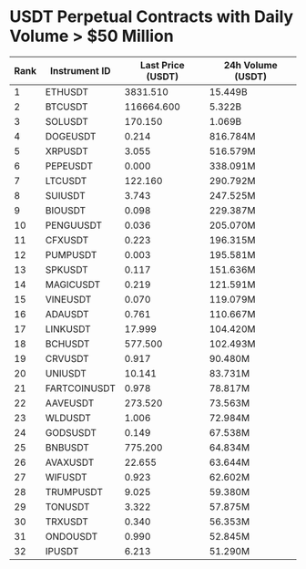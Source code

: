# USDT Perpetual Contracts with Daily Volume > $50 Million

| Rank | Instrument ID | Last Price (USDT) | 24h Volume (USDT) |
|------|---------------|-------------------|-------------------|
| 1 | ETHUSDT | 3831.510 | 15.449B |
| 2 | BTCUSDT | 116664.600 | 5.322B |
| 3 | SOLUSDT | 170.150 | 1.069B |
| 4 | DOGEUSDT | 0.214 | 816.784M |
| 5 | XRPUSDT | 3.055 | 516.579M |
| 6 | PEPEUSDT | 0.000 | 338.091M |
| 7 | LTCUSDT | 122.160 | 290.792M |
| 8 | SUIUSDT | 3.743 | 247.525M |
| 9 | BIOUSDT | 0.098 | 229.387M |
| 10 | PENGUUSDT | 0.036 | 205.070M |
| 11 | CFXUSDT | 0.223 | 196.315M |
| 12 | PUMPUSDT | 0.003 | 195.581M |
| 13 | SPKUSDT | 0.117 | 151.636M |
| 14 | MAGICUSDT | 0.219 | 121.591M |
| 15 | VINEUSDT | 0.070 | 119.079M |
| 16 | ADAUSDT | 0.761 | 110.667M |
| 17 | LINKUSDT | 17.999 | 104.420M |
| 18 | BCHUSDT | 577.500 | 102.493M |
| 19 | CRVUSDT | 0.917 | 90.480M |
| 20 | UNIUSDT | 10.141 | 83.731M |
| 21 | FARTCOINUSDT | 0.978 | 78.817M |
| 22 | AAVEUSDT | 273.520 | 73.563M |
| 23 | WLDUSDT | 1.006 | 72.984M |
| 24 | GODSUSDT | 0.149 | 67.538M |
| 25 | BNBUSDT | 775.200 | 64.834M |
| 26 | AVAXUSDT | 22.655 | 63.644M |
| 27 | WIFUSDT | 0.923 | 62.602M |
| 28 | TRUMPUSDT | 9.025 | 59.380M |
| 29 | TONUSDT | 3.322 | 57.875M |
| 30 | TRXUSDT | 0.340 | 56.353M |
| 31 | ONDOUSDT | 0.990 | 52.845M |
| 32 | IPUSDT | 6.213 | 51.290M |
